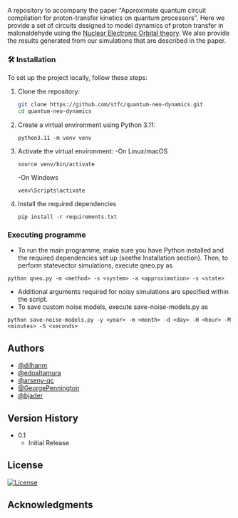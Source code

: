 A repository to accompany the paper "Approximate quantum circuit compilation for proton-transfer kinetics on quantum processors". Here we provide a set of circuits designed to model dynamics of proton transfer in malonaldehyde using the [Nuclear Electronic Orbital theory](https://doi.org/10.1063/1.1494980). We also provide the results generated from our simulations that are described in the paper.

### 🛠️ Installation

To set up the project locally, follow these steps:

1. Clone the repository:
   ```bash
   git clone https://github.com/stfc/quantum-neo-dynamics.git
   cd quantum-neo-dynamics
   ```
2. Create a virtual environment using Python 3.11:
   ```
   python3.11 -m venv venv
   ```
3. Activate the virtual environment:
   -On Linux/macOS
   ```
   source venv/bin/activate
   ```
   -On Windows
   ```
   venv\Scripts\activate
   ```
4. Install the required dependencies
   ```
   pip install -r requirements.txt
   ```
   
### Executing programme

* To run the main programme, make sure you have Python installed and the required dependencies set up (seethe Installation section). Then, to perform statevector simulations, execute qneo.py as
```
python qneo.py -m <method> -s <system> -a <approximation> -s <state>
```
* Additional arguments required for noisy simulations are specified within the script.
* To save custom noise models, execute save-noise-models.py as
```
python save-noise-models.py -y <year> -m <month> -d <day> -H <hour> -M <minutes> -S <seconds>
```

## Authors

- [@dilhanm](https://github.com/DilhanM)
- [@edoaltamura](https://github.com/edoaltamura)
- [@arseny-qc](https://github.com/arseny-qc)
- [@GeorgePennington](https://github.com/GeorgePennington)
- [@bjader](https://github.com/bjader)

## Version History

* 0.1
    * Initial Release

## License

[![License](https://img.shields.io/badge/License-Apache_2.0-blue.svg)](https://opensource.org/licenses/Apache-2.0)

## Acknowledgments
